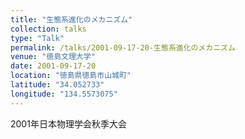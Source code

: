 ```yaml
---
title: "生態系進化のメカニズム"
collection: talks
type: "Talk"
permalink: /talks/2001-09-17-20-生態系進化のメカニズム
venue: "徳島文理大学"
date: 2001-09-17-20
location: "徳島県徳島市山城町"
latitude: "34.052733"
longitude: "134.5573075"
---
```


2001年日本物理学会秋季大会
